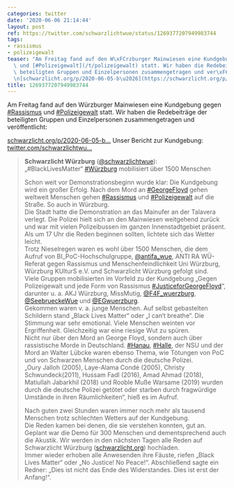 ```yaml
---
categories: twitter
date: '2020-06-06 21:14:44'
layout: post
ref: https://twitter.com/schwarzlichtwue/status/1269377207949983744
tags:
- rassismus
- polizeigewalt
teaser: "Am Freitag fand auf den W\xFCrzburger Mainwiesen eine Kundgebung gegen [#Rassismus](/t/rassismus)\
  \ und [#Polizeigewalt](/t/polizeigewalt) statt. Wir haben die Redebeitr\xE4ge der\
  \ beteiligten Gruppen und Einzelpersonen zusammengetragen und ver\xF6ffentlicht:\n\
  \n[schwarzlicht.org/p/2020-06-05-b\u2026](https://schwarzlicht.org/p/2020-06-05-black-lives-matter.html)"
title: 1269377207949983744
---
```

Am Freitag fand auf den Würzburger Mainwiesen eine Kundgebung gegen [#Rassismus](/t/rassismus) und [#Polizeigewalt](/t/polizeigewalt) statt. Wir haben die Redebeiträge der beteiligten Gruppen und Einzelpersonen zusammengetragen und veröffentlicht:

[schwarzlicht.org/p/2020-06-05-b…](https://schwarzlicht.org/p/2020-06-05-black-lives-matter.html)
Unser Bericht zur Kundgebung: [twitter.com/schwarzlichtwu…](https://twitter.com/schwarzlichtwue/status/1269005202121687041?s=19)
> <b>Schwarzlicht Würzburg</b> ([@schwarzlichtwue](https://twitter.com/schwarzlichtwue)):  
>„#BlackLivesMatter“ [#Würzburg](/t/würzburg) mobilisiert über 1500 Menschen  
>  
>  
>  
>Schon weit vor Demonstrationsbeginn wurde klar: Die Kundgebung wird ein großer Erfolg. Nach dem Mord an [#GeorgeFloyd](/t/georgefloyd) gehen weltweit Menschen gehen [#Rassismus](/t/rassismus) und [#Polizeigewalt](/t/polizeigewalt) auf die Straße. So auch in Würzburg.   
>Die Stadt hatte die Demonstration an das Mainufer an der Talavera verlegt. Die Polizei hielt sich an den Mainwiesen weitgehend zurück und war mit vielen Polizeibussen im ganzen Innenstadtgebiet präsent. Als um 17 Uhr die Reden beginnen sollten, lichtete sich das Wetter leicht.   
>Trotz Nieselregen waren es wohl über 1500 Menschen, die dem Aufruf von BI_PoC-Hochschulgruppe, [@antifa_wue](https://twitter.com/antifa_wue), ANTI RA WÜ-Referat gegen Rassismus und Menschenfeindlichkeit Uni Würzburg, Würzburg KUlturS e.V. und Schwarzlicht Würzburg gefolgt sind.   
>Viele Gruppen mobilisierten im Vorfeld zu der Kundgebung „Gegen Polizeigewalt und jede Form von Rassismus [#JusticeforGeorgeFloyd](/t/justiceforgeorgefloyd)“, darunter u. a. AKJ Würzburg, MissMutig, [@F4F_wuerzburg](https://twitter.com/F4F_wuerzburg), [@SeebrueckeWue](https://twitter.com/SeebrueckeWue) und [@EGwuerzburg](https://twitter.com/EGwuerzburg).   
>Gekommen waren v. a. junge Menschen. Auf selbst gebastelten Schildern stand „Black Lives Matter“ oder „I can‘t breathe“. Die Stimmung war sehr emotional. Viele Menschen weinten vor Ergriffenheit. Gleichzeitig war eine riesige Wut zu spüren.   
>Nicht nur über den Mord an George Floyd, sondern auch über rassistische Morde in Deutschland. [#Hanau](/t/hanau), [#Halle](/t/halle), der NSU und der Mord an Walter Lübcke waren ebenso Thema, wie Tötungen von PoC und von Schwarzen Menschen durch die deutsche Polizei.  
>„Oury Jalloh (2005), Laye-Alama Condé (2005), Christy Schwundeck(2011), Hussam Fadl (2016), Amad Ahmad (2018), Matiullah Jabarkhil (2018) und Rooble Muße Warsame (2019) wurden durch die deutsche Polizei getötet oder starben durch fragwürdige Umstände in ihren Räumlichkeiten“, hieß es im Aufruf.   
>  
>  
>  
>Nach guten zwei Stunden waren immer noch mehr als tausend Menschen trotz schlechten Wetters auf der Kundgebung.  
>Die Reden kamen bei denen, die sie verstehen konnten, gut an. Geplant war die Demo für 300 Menschen und dementsprechend auch die Akustik. Wir werden in den nächsten Tagen alle Reden auf Schwarzlicht Würzburg ([schwarzlicht.org](http://schwarzlicht.org)) hochladen.  
>Immer wieder erhoben alle Anwesenden ihre Fäuste, riefen „Black Lives Matter“ oder „No Justice! No Peace!“. Abschließend sagte ein Redner: „Dies ist nicht das Ende des Widerstandes. Dies ist erst der Anfang!“.  

